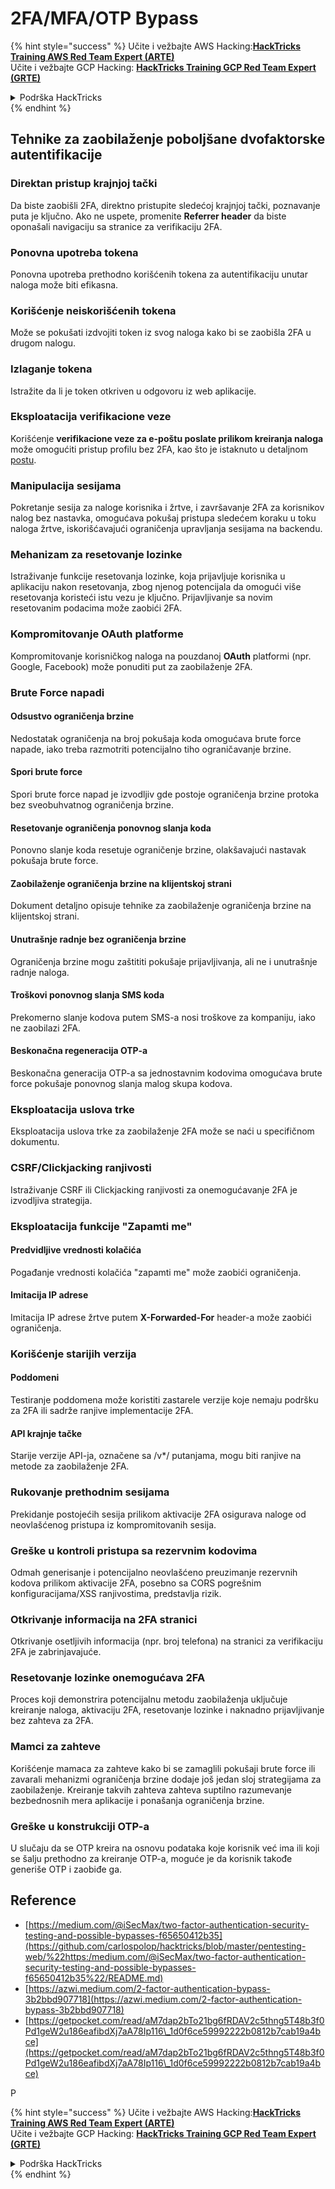 # 2FA/MFA/OTP Bypass

{% hint style="success" %}
Učite i vežbajte AWS Hacking:<img src="../.gitbook/assets/arte.png" alt="" data-size="line">[**HackTricks Training AWS Red Team Expert (ARTE)**](https://training.hacktricks.xyz/courses/arte)<img src="../.gitbook/assets/arte.png" alt="" data-size="line">\
Učite i vežbajte GCP Hacking: <img src="../.gitbook/assets/grte.png" alt="" data-size="line">[**HackTricks Training GCP Red Team Expert (GRTE)**<img src="../.gitbook/assets/grte.png" alt="" data-size="line">](https://training.hacktricks.xyz/courses/grte)

<details>

<summary>Podrška HackTricks</summary>

* Proverite [**planove pretplate**](https://github.com/sponsors/carlospolop)!
* **Pridružite se** 💬 [**Discord grupi**](https://discord.gg/hRep4RUj7f) ili [**telegram grupi**](https://t.me/peass) ili **pratite** nas na **Twitteru** 🐦 [**@hacktricks\_live**](https://twitter.com/hacktricks\_live)**.**
* **Podelite hakerske trikove slanjem PR-ova na** [**HackTricks**](https://github.com/carlospolop/hacktricks) i [**HackTricks Cloud**](https://github.com/carlospolop/hacktricks-cloud) github repozitorijume.

</details>
{% endhint %}


## **Tehnike za zaobilaženje poboljšane dvofaktorske autentifikacije**

### **Direktan pristup krajnjoj tački**

Da biste zaobišli 2FA, direktno pristupite sledećoj krajnjoj tački, poznavanje puta je ključno. Ako ne uspete, promenite **Referrer header** da biste oponašali navigaciju sa stranice za verifikaciju 2FA.

### **Ponovna upotreba tokena**

Ponovna upotreba prethodno korišćenih tokena za autentifikaciju unutar naloga može biti efikasna.

### **Korišćenje neiskorišćenih tokena**

Može se pokušati izdvojiti token iz svog naloga kako bi se zaobišla 2FA u drugom nalogu.

### **Izlaganje tokena**

Istražite da li je token otkriven u odgovoru iz web aplikacije.

### **Eksploatacija verifikacione veze**

Korišćenje **verifikacione veze za e-poštu poslate prilikom kreiranja naloga** može omogućiti pristup profilu bez 2FA, kao što je istaknuto u detaljnom [postu](https://srahulceh.medium.com/behind-the-scenes-of-a-security-bug-the-perils-of-2fa-cookie-generation-496d9519771b).

### **Manipulacija sesijama**

Pokretanje sesija za naloge korisnika i žrtve, i završavanje 2FA za korisnikov nalog bez nastavka, omogućava pokušaj pristupa sledećem koraku u toku naloga žrtve, iskorišćavajući ograničenja upravljanja sesijama na backendu.

### **Mehanizam za resetovanje lozinke**

Istraživanje funkcije resetovanja lozinke, koja prijavljuje korisnika u aplikaciju nakon resetovanja, zbog njenog potencijala da omogući više resetovanja koristeći istu vezu je ključno. Prijavljivanje sa novim resetovanim podacima može zaobići 2FA.

### **Kompromitovanje OAuth platforme**

Kompromitovanje korisničkog naloga na pouzdanoj **OAuth** platformi (npr. Google, Facebook) može ponuditi put za zaobilaženje 2FA.

### **Brute Force napadi**

#### **Odsustvo ograničenja brzine**

Nedostatak ograničenja na broj pokušaja koda omogućava brute force napade, iako treba razmotriti potencijalno tiho ograničavanje brzine.

#### **Spori brute force**

Spori brute force napad je izvodljiv gde postoje ograničenja brzine protoka bez sveobuhvatnog ograničenja brzine.

#### **Resetovanje ograničenja ponovnog slanja koda**

Ponovno slanje koda resetuje ograničenje brzine, olakšavajući nastavak pokušaja brute force.

#### **Zaobilaženje ograničenja brzine na klijentskoj strani**

Dokument detaljno opisuje tehnike za zaobilaženje ograničenja brzine na klijentskoj strani.

#### **Unutrašnje radnje bez ograničenja brzine**

Ograničenja brzine mogu zaštititi pokušaje prijavljivanja, ali ne i unutrašnje radnje naloga.

#### **Troškovi ponovnog slanja SMS koda**

Prekomerno slanje kodova putem SMS-a nosi troškove za kompaniju, iako ne zaobilazi 2FA.

#### **Beskonačna regeneracija OTP-a**

Beskonačna generacija OTP-a sa jednostavnim kodovima omogućava brute force pokušaje ponovnog slanja malog skupa kodova.

### **Eksploatacija uslova trke**

Eksploatacija uslova trke za zaobilaženje 2FA može se naći u specifičnom dokumentu.

### **CSRF/Clickjacking ranjivosti**

Istraživanje CSRF ili Clickjacking ranjivosti za onemogućavanje 2FA je izvodljiva strategija.

### **Eksploatacija funkcije "Zapamti me"**

#### **Predvidljive vrednosti kolačića**

Pogađanje vrednosti kolačića "zapamti me" može zaobići ograničenja.

#### **Imitacija IP adrese**

Imitacija IP adrese žrtve putem **X-Forwarded-For** header-a može zaobići ograničenja.

### **Korišćenje starijih verzija**

#### **Poddomeni**

Testiranje poddomena može koristiti zastarele verzije koje nemaju podršku za 2FA ili sadrže ranjive implementacije 2FA.

#### **API krajnje tačke**

Starije verzije API-ja, označene sa /v\*/ putanjama, mogu biti ranjive na metode za zaobilaženje 2FA.

### **Rukovanje prethodnim sesijama**

Prekidanje postojećih sesija prilikom aktivacije 2FA osigurava naloge od neovlašćenog pristupa iz kompromitovanih sesija.

### **Greške u kontroli pristupa sa rezervnim kodovima**

Odmah generisanje i potencijalno neovlašćeno preuzimanje rezervnih kodova prilikom aktivacije 2FA, posebno sa CORS pogrešnim konfiguracijama/XSS ranjivostima, predstavlja rizik.

### **Otkrivanje informacija na 2FA stranici**

Otkrivanje osetljivih informacija (npr. broj telefona) na stranici za verifikaciju 2FA je zabrinjavajuće.

### **Resetovanje lozinke onemogućava 2FA**

Proces koji demonstrira potencijalnu metodu zaobilaženja uključuje kreiranje naloga, aktivaciju 2FA, resetovanje lozinke i naknadno prijavljivanje bez zahteva za 2FA.

### **Mamci za zahteve**

Korišćenje mamaca za zahteve kako bi se zamaglili pokušaji brute force ili zavarali mehanizmi ograničenja brzine dodaje još jedan sloj strategijama za zaobilaženje. Kreiranje takvih zahteva zahteva suptilno razumevanje bezbednosnih mera aplikacije i ponašanja ograničenja brzine.

### Greške u konstrukciji OTP-a

U slučaju da se OTP kreira na osnovu podataka koje korisnik već ima ili koji se šalju prethodno za kreiranje OTP-a, moguće je da korisnik takođe generiše OTP i zaobiđe ga.

## Reference

* [https://medium.com/@iSecMax/two-factor-authentication-security-testing-and-possible-bypasses-f65650412b35](https://github.com/carlospolop/hacktricks/blob/master/pentesting-web/%22https:/medium.com/@iSecMax/two-factor-authentication-security-testing-and-possible-bypasses-f65650412b35%22/README.md)
* [https://azwi.medium.com/2-factor-authentication-bypass-3b2bbd907718](https://azwi.medium.com/2-factor-authentication-bypass-3b2bbd907718)
* [https://getpocket.com/read/aM7dap2bTo21bg6fRDAV2c5thng5T48b3f0Pd1geW2u186eafibdXj7aA78Ip116\_1d0f6ce59992222b0812b7cab19a4bce](https://getpocket.com/read/aM7dap2bTo21bg6fRDAV2c5thng5T48b3f0Pd1geW2u186eafibdXj7aA78Ip116\_1d0f6ce59992222b0812b7cab19a4bce)


P

{% hint style="success" %}
Učite i vežbajte AWS Hacking:<img src="../.gitbook/assets/arte.png" alt="" data-size="line">[**HackTricks Training AWS Red Team Expert (ARTE)**](https://training.hacktricks.xyz/courses/arte)<img src="../.gitbook/assets/arte.png" alt="" data-size="line">\
Učite i vežbajte GCP Hacking: <img src="../.gitbook/assets/grte.png" alt="" data-size="line">[**HackTricks Training GCP Red Team Expert (GRTE)**<img src="../.gitbook/assets/grte.png" alt="" data-size="line">](https://training.hacktricks.xyz/courses/grte)

<details>

<summary>Podrška HackTricks</summary>

* Proverite [**planove pretplate**](https://github.com/sponsors/carlospolop)!
* **Pridružite se** 💬 [**Discord grupi**](https://discord.gg/hRep4RUj7f) ili [**telegram grupi**](https://t.me/peass) ili **pratite** nas na **Twitteru** 🐦 [**@hacktricks\_live**](https://twitter.com/hacktricks\_live)**.**
* **Podelite hakerske trikove slanjem PR-ova na** [**HackTricks**](https://github.com/carlospolop/hacktricks) i [**HackTricks Cloud**](https://github.com/carlospolop/hacktricks-cloud) github repozitorijume.

</details>
{% endhint %}
